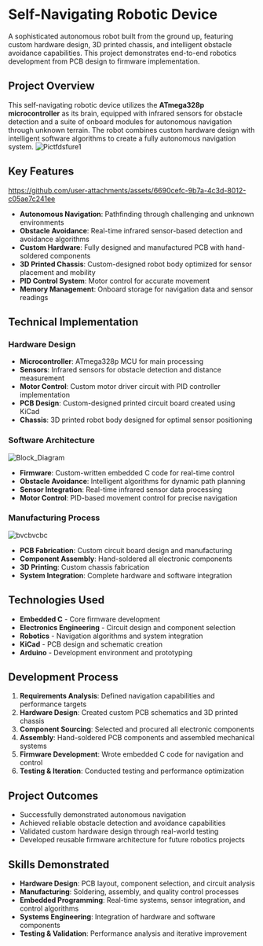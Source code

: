# Self-Navigating Robotic Device

A sophisticated autonomous robot built from the ground up, featuring custom hardware design, 3D printed chassis, and intelligent obstacle avoidance capabilities. This project demonstrates end-to-end robotics development from PCB design to firmware implementation.

## Project Overview
This self-navigating robotic device utilizes the **ATmega328p microcontroller** as its brain, equipped with infrared sensors for obstacle detection and a suite of onboard modules for autonomous navigation through unknown terrain. The robot combines custom hardware design with intelligent software algorithms to create a fully autonomous navigation system.
![Pictfdsfure1](https://github.com/user-attachments/assets/1bbd3b62-5939-45a1-a90e-a5ee656c3c3b)


## Key Features
https://github.com/user-attachments/assets/6690cefc-9b7a-4c3d-8012-c05ae7c241ee
- **Autonomous Navigation**: Pathfinding through challenging and unknown environments
- **Obstacle Avoidance**: Real-time infrared sensor-based detection and avoidance algorithms
- **Custom Hardware**: Fully designed and manufactured PCB with hand-soldered components
- **3D Printed Chassis**: Custom-designed robot body optimized for sensor placement and mobility
- **PID Control System**: Motor control for accurate movement
- **Memory Management**: Onboard storage for navigation data and sensor readings

## Technical Implementation

### Hardware Design
- **Microcontroller**: ATmega328p MCU for main processing
- **Sensors**: Infrared sensors for obstacle detection and distance measurement
- **Motor Control**: Custom motor driver circuit with PID controller implementation
- **PCB Design**: Custom-designed printed circuit board created using KiCad
- **Chassis**: 3D printed robot body designed for optimal sensor positioning

### Software Architecture
![Block_Diagram](https://github.com/user-attachments/assets/fee38f12-9d44-4505-a8e6-b595e15d8f51)
- **Firmware**: Custom-written embedded C code for real-time control
- **Obstacle Avoidance**: Intelligent algorithms for dynamic path planning
- **Sensor Integration**: Real-time infrared sensor data processing
- **Motor Control**: PID-based movement control for precise navigation

### Manufacturing Process
![bvcbvcbc](https://github.com/user-attachments/assets/4c04869e-be8e-4940-8d3f-292578071c46)
- **PCB Fabrication**: Custom circuit board design and manufacturing
- **Component Assembly**: Hand-soldered all electronic components
- **3D Printing**: Custom chassis fabrication
- **System Integration**: Complete hardware and software integration

## Technologies Used
- **Embedded C** - Core firmware development
- **Electronics Engineering** - Circuit design and component selection
- **Robotics** - Navigation algorithms and system integration
- **KiCad** - PCB design and schematic creation
- **Arduino** - Development environment and prototyping

## Development Process
1. **Requirements Analysis**: Defined navigation capabilities and performance targets
2. **Hardware Design**: Created custom PCB schematics and 3D printed chassis
3. **Component Sourcing**: Selected and procured all electronic components
4. **Assembly**: Hand-soldered PCB components and assembled mechanical systems
5. **Firmware Development**: Wrote embedded C code for navigation and control
6. **Testing & Iteration**: Conducted testing and performance optimization

## Project Outcomes
- Successfully demonstrated autonomous navigation
- Achieved reliable obstacle detection and avoidance capabilities
- Validated custom hardware design through real-world testing
- Developed reusable firmware architecture for future robotics projects

## Skills Demonstrated
- **Hardware Design**: PCB layout, component selection, and circuit analysis
- **Manufacturing**: Soldering, assembly, and quality control processes
- **Embedded Programming**: Real-time systems, sensor integration, and control algorithms
- **Systems Engineering**: Integration of hardware and software components
- **Testing & Validation**: Performance analysis and iterative improvement
